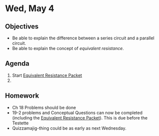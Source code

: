 Wed, May 4
=========      
  
Objectives    
------------    
- Be able to explain the difference between a series circuit and a parallel circuit.
- Be able to explain the concept of *equivalent resistance*.
   
Agenda      
---------      
1. Start [Equivalent Resistance Packet][packet]
2. 

  
Homework    
-------------      
  
- Ch 18 Problems should be done
- 19-2 problems and Conceptual Questions can now be completed (including the [Equivalent Resistance Packet][packet]).  This is due before the Testette 
- Quizzamajig-thing could be as early as next Wednesday.

[packet]: https://avon.schoology.com/assignment/5527388404/
<!--stackedit_data:
eyJoaXN0b3J5IjpbLTg0NTIzODYwMCwxMzQ2MDUzNjI1LC02OT
k1MDg3MjYsMTg1NTA2ODE1MiwtMTExNTAwMjQ3MiwtMTczOTEw
NzIzOSwtNDAwMDk4ODksNTE4ODYzNzkxLDEyMzI5ODA5MDgsLT
E3NTQ3MTMxODEsMTc0NDk2MDU1MSwyMDIzNTQ4NzM1LC0xNDQy
Nzk0MjcxLC0zMzI1OTQxMTUsLTYyNTYzNzc2NSwyMjAzNjUwNT
AsMTAyMzc2ODMyMSwtMTg5MjAwNTE4Nyw5MzQ0NDA2OTIsOTg0
MTg1OTM1XX0=
-->